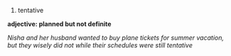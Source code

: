 1. tentative

**adjective: planned but not definite**

*Nisha and her husband wanted to buy plane tickets for summer vacation, but they wisely did not while their schedules were still tentative*
